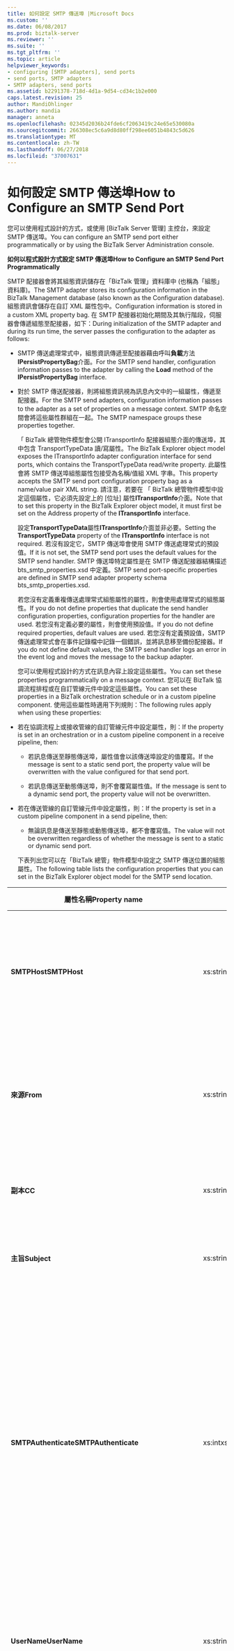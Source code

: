 ```yaml
---
title: 如何設定 SMTP 傳送埠 |Microsoft Docs
ms.custom: ''
ms.date: 06/08/2017
ms.prod: biztalk-server
ms.reviewer: ''
ms.suite: ''
ms.tgt_pltfrm: ''
ms.topic: article
helpviewer_keywords:
- configuring [SMTP adapters], send ports
- send ports, SMTP adapters
- SMTP adapters, send ports
ms.assetid: b2291378-718d-4d1a-9d54-cd34c1b2e000
caps.latest.revision: 25
author: MandiOhlinger
ms.author: mandia
manager: anneta
ms.openlocfilehash: 02345d2036b24fde6cf2063419c24e65e530080a
ms.sourcegitcommit: 266308ec5c6a9d8d80ff298ee6051b4843c5d626
ms.translationtype: MT
ms.contentlocale: zh-TW
ms.lasthandoff: 06/27/2018
ms.locfileid: "37007631"
---
```

# <a name="how-to-configure-an-smtp-send-port"></a><span data-ttu-id="d5845-102">如何設定 SMTP 傳送埠</span><span class="sxs-lookup"><span data-stu-id="d5845-102">How to Configure an SMTP Send Port</span></span>
<span data-ttu-id="d5845-103">您可以使用程式設計的方式，或使用 [BizTalk Server 管理] 主控台，來設定 SMTP 傳送埠。</span><span class="sxs-lookup"><span data-stu-id="d5845-103">You can configure an SMTP send port either programmatically or by using the BizTalk Server Administration console.</span></span>  
  
 <span data-ttu-id="d5845-104">**如何以程式設計方式設定 SMTP 傳送埠**</span><span class="sxs-lookup"><span data-stu-id="d5845-104">**How to Configure an SMTP Send Port Programmatically**</span></span>  
  
 <span data-ttu-id="d5845-105">SMTP 配接器會將其組態資訊儲存在「BizTalk 管理」資料庫中 (也稱為「組態」資料庫)。</span><span class="sxs-lookup"><span data-stu-id="d5845-105">The SMTP adapter stores its configuration information in the BizTalk Management database (also known as the Configuration database).</span></span> <span data-ttu-id="d5845-106">組態資訊會儲存在自訂 XML 屬性包中。</span><span class="sxs-lookup"><span data-stu-id="d5845-106">Configuration information is stored in a custom XML property bag.</span></span> <span data-ttu-id="d5845-107">在 SMTP 配接器初始化期間及其執行階段，伺服器會傳遞組態至配接器，如下：</span><span class="sxs-lookup"><span data-stu-id="d5845-107">During initialization of the SMTP adapter and during its run time, the server passes the configuration to the adapter as follows:</span></span>  
  
- <span data-ttu-id="d5845-108">SMTP 傳送處理常式中，組態資訊傳遞至配接器藉由呼叫**負載**方法**IPersistPropertyBag**介面。</span><span class="sxs-lookup"><span data-stu-id="d5845-108">For the SMTP send handler, configuration information passes to the adapter by calling the **Load** method of the **IPersistPropertyBag** interface.</span></span>  
  
- <span data-ttu-id="d5845-109">對於 SMTP 傳送配接器，則將組態資訊視為訊息內文中的一組屬性，傳遞至配接器。</span><span class="sxs-lookup"><span data-stu-id="d5845-109">For the SMTP send adapters, configuration information passes to the adapter as a set of properties on a message context.</span></span> <span data-ttu-id="d5845-110">SMTP 命名空間會將這些屬性群組在一起。</span><span class="sxs-lookup"><span data-stu-id="d5845-110">The SMTP namespace groups these properties together.</span></span>  
  
  <span data-ttu-id="d5845-111">「 BizTalk 總管物件模型會公開 ITransportInfo 配接器組態介面的傳送埠，其中包含 TransportTypeData 讀/寫屬性。</span><span class="sxs-lookup"><span data-stu-id="d5845-111">The BizTalk Explorer object model exposes the ITransportInfo adapter configuration interface for send ports, which contains the TransportTypeData read/write property.</span></span> <span data-ttu-id="d5845-112">此屬性會將 SMTP 傳送埠組態屬性包接受為名稱/值組 XML 字串。</span><span class="sxs-lookup"><span data-stu-id="d5845-112">This property accepts the SMTP send port configuration property bag as a name/value pair XML string.</span></span> <span data-ttu-id="d5845-113">請注意，若要在 「 BizTalk 總管物件模型中設定這個屬性，它必須先設定上的 [位址] 屬性**ITransportInfo**介面。</span><span class="sxs-lookup"><span data-stu-id="d5845-113">Note that to set this property in the BizTalk Explorer object model, it must first be set on the Address property of the **ITransportInfo** interface.</span></span>  
  
  <span data-ttu-id="d5845-114">設定**TransportTypeData**屬性**ITransportInfo**介面並非必要。</span><span class="sxs-lookup"><span data-stu-id="d5845-114">Setting the **TransportTypeData** property of the **ITransportInfo** interface is not required.</span></span> <span data-ttu-id="d5845-115">若沒有設定它，SMTP 傳送埠會使用 SMTP 傳送處理常式的預設值。</span><span class="sxs-lookup"><span data-stu-id="d5845-115">If it is not set, the SMTP send port uses the default values for the SMTP send handler.</span></span> <span data-ttu-id="d5845-116">SMTP 傳送埠特定屬性是在 SMTP 傳送配接器結構描述 bts_smtp_properties.xsd 中定義。</span><span class="sxs-lookup"><span data-stu-id="d5845-116">SMTP send port-specific properties are defined in SMTP send adapter property schema bts_smtp_properties.xsd.</span></span>  
  
  <span data-ttu-id="d5845-117">若您沒有定義重複傳送處理常式組態屬性的屬性，則會使用處理常式的組態屬性。</span><span class="sxs-lookup"><span data-stu-id="d5845-117">If you do not define properties that duplicate the send handler configuration properties, configuration properties for the handler are used.</span></span> <span data-ttu-id="d5845-118">若您沒有定義必要的屬性，則會使用預設值。</span><span class="sxs-lookup"><span data-stu-id="d5845-118">If you do not define required properties, default values are used.</span></span> <span data-ttu-id="d5845-119">若您沒有定義預設值，SMTP 傳送處理常式會在事件記錄檔中記錄一個錯誤，並將訊息移至備份配接器。</span><span class="sxs-lookup"><span data-stu-id="d5845-119">If you do not define default values, the SMTP send handler logs an error in the event log and moves the message to the backup adapter.</span></span>  
  
  <span data-ttu-id="d5845-120">您可以使用程式設計的方式在訊息內容上設定這些屬性。</span><span class="sxs-lookup"><span data-stu-id="d5845-120">You can set these properties programmatically on a message context.</span></span> <span data-ttu-id="d5845-121">您可以在 BizTalk 協調流程排程或在自訂管線元件中設定這些屬性。</span><span class="sxs-lookup"><span data-stu-id="d5845-121">You can set these properties in a BizTalk orchestration schedule or in a custom pipeline component.</span></span> <span data-ttu-id="d5845-122">使用這些屬性時適用下列規則：</span><span class="sxs-lookup"><span data-stu-id="d5845-122">The following rules apply when using these properties:</span></span>  
  
- <span data-ttu-id="d5845-123">若在協調流程上或接收管線的自訂管線元件中設定屬性，則：</span><span class="sxs-lookup"><span data-stu-id="d5845-123">If the property is set in an orchestration or in a custom pipeline component in a receive pipeline, then:</span></span>  
  
  -   <span data-ttu-id="d5845-124">若訊息傳送至靜態傳送埠，屬性值會以該傳送埠設定的值覆寫。</span><span class="sxs-lookup"><span data-stu-id="d5845-124">If the message is sent to a static send port, the property value will be overwritten with the value configured for that send port.</span></span>  
  
  -   <span data-ttu-id="d5845-125">若訊息傳送至動態傳送埠，則不會覆寫屬性值。</span><span class="sxs-lookup"><span data-stu-id="d5845-125">If the message is sent to a dynamic send port, the property value will not be overwritten.</span></span>  
  
- <span data-ttu-id="d5845-126">若在傳送管線的自訂管線元件中設定屬性，則：</span><span class="sxs-lookup"><span data-stu-id="d5845-126">If the property is set in a custom pipeline component in a send pipeline, then:</span></span>  
  
  -   <span data-ttu-id="d5845-127">無論訊息是傳送至靜態或動態傳送埠，都不會覆寫值。</span><span class="sxs-lookup"><span data-stu-id="d5845-127">The value will not be overwritten regardless of whether the message is sent to a static or dynamic send port.</span></span>  
  
  <span data-ttu-id="d5845-128">下表列出您可以在「BizTalk 總管」物件模型中設定之 SMTP 傳送位置的組態屬性。</span><span class="sxs-lookup"><span data-stu-id="d5845-128">The following table lists the configuration properties that you can set in the BizTalk Explorer object model for the SMTP send location.</span></span>  
  
|<span data-ttu-id="d5845-129">屬性名稱</span><span class="sxs-lookup"><span data-stu-id="d5845-129">Property name</span></span>|<span data-ttu-id="d5845-130">類型</span><span class="sxs-lookup"><span data-stu-id="d5845-130">Type</span></span>|<span data-ttu-id="d5845-131">描述</span><span class="sxs-lookup"><span data-stu-id="d5845-131">Description</span></span>|<span data-ttu-id="d5845-132">限制</span><span class="sxs-lookup"><span data-stu-id="d5845-132">Restrictions</span></span>|<span data-ttu-id="d5845-133">註解</span><span class="sxs-lookup"><span data-stu-id="d5845-133">Comments</span></span>|  
|-------------------|----------|-----------------|------------------|--------------|  
|<span data-ttu-id="d5845-134">**SMTPHost**</span><span class="sxs-lookup"><span data-stu-id="d5845-134">**SMTPHost**</span></span>|<span data-ttu-id="d5845-135">xs:string</span><span class="sxs-lookup"><span data-stu-id="d5845-135">xs:string</span></span>|<span data-ttu-id="d5845-136">用來傳送訊息的 SMTP 伺服器。</span><span class="sxs-lookup"><span data-stu-id="d5845-136">SMTP server used to send messages.</span></span>|<span data-ttu-id="d5845-137">最大長度：256</span><span class="sxs-lookup"><span data-stu-id="d5845-137">Maximum length: 256</span></span>|<span data-ttu-id="d5845-138">預設值： 空白。</span><span class="sxs-lookup"><span data-stu-id="d5845-138">Default value: Empty.</span></span><br /><br /> <span data-ttu-id="d5845-139">預設值指示 SMTP 傳送埠將會為處理常式使用組態值。</span><span class="sxs-lookup"><span data-stu-id="d5845-139">The default value indicates that the SMTP send port will use the configuration values for the handler.</span></span>|  
|<span data-ttu-id="d5845-140">**來源**</span><span class="sxs-lookup"><span data-stu-id="d5845-140">**From**</span></span>|<span data-ttu-id="d5845-141">xs:string</span><span class="sxs-lookup"><span data-stu-id="d5845-141">xs:string</span></span>|<span data-ttu-id="d5845-142">SMTP 傳送埠的電子郵件地址會放在 smtp**從**標頭。</span><span class="sxs-lookup"><span data-stu-id="d5845-142">The e-mail address that the SMTP send port places on the SMTP **From** header.</span></span>|<span data-ttu-id="d5845-143">最大長度：256</span><span class="sxs-lookup"><span data-stu-id="d5845-143">Maximum length: 256</span></span>|<span data-ttu-id="d5845-144">預設值： 空白。</span><span class="sxs-lookup"><span data-stu-id="d5845-144">Default value: Empty.</span></span><br /><br /> <span data-ttu-id="d5845-145">預設值指示 SMTP 傳送埠將會為處理常式使用組態值。</span><span class="sxs-lookup"><span data-stu-id="d5845-145">The default value indicates that the SMTP send port will use the configuration values for the handler.</span></span>|  
|<span data-ttu-id="d5845-146">**副本**</span><span class="sxs-lookup"><span data-stu-id="d5845-146">**CC**</span></span>|<span data-ttu-id="d5845-147">xs:string</span><span class="sxs-lookup"><span data-stu-id="d5845-147">xs:string</span></span>|<span data-ttu-id="d5845-148">訊息複本傳送目的地的電子郵件地址。</span><span class="sxs-lookup"><span data-stu-id="d5845-148">E-mail address where a copy of the message will be sent.</span></span>|<span data-ttu-id="d5845-149">最大長度： 1024年</span><span class="sxs-lookup"><span data-stu-id="d5845-149">Maximum length: 1024</span></span>|<span data-ttu-id="d5845-150">預設值： 空白</span><span class="sxs-lookup"><span data-stu-id="d5845-150">Default value: Empty</span></span><br /><br /> <span data-ttu-id="d5845-151">您可以列出數個電子郵件地址。</span><span class="sxs-lookup"><span data-stu-id="d5845-151">You can list several e-mail addresses.</span></span>|  
|<span data-ttu-id="d5845-152">**主旨**</span><span class="sxs-lookup"><span data-stu-id="d5845-152">**Subject**</span></span>|<span data-ttu-id="d5845-153">xs:string</span><span class="sxs-lookup"><span data-stu-id="d5845-153">xs:string</span></span>|<span data-ttu-id="d5845-154">訊息的主旨標題。</span><span class="sxs-lookup"><span data-stu-id="d5845-154">Subject header for the messages.</span></span>|<span data-ttu-id="d5845-155">最小長度：00</span><span class="sxs-lookup"><span data-stu-id="d5845-155">Minimum length: 0</span></span><br /><br /> <span data-ttu-id="d5845-156">最大長度：256</span><span class="sxs-lookup"><span data-stu-id="d5845-156">Maximum length: 256</span></span>|<span data-ttu-id="d5845-157">預設值: %messageid%。</span><span class="sxs-lookup"><span data-stu-id="d5845-157">Default value:  %MessageID%.</span></span>|  
|<span data-ttu-id="d5845-158">**SMTPAuthenticate**</span><span class="sxs-lookup"><span data-stu-id="d5845-158">**SMTPAuthenticate**</span></span>|<span data-ttu-id="d5845-159">xs:int</span><span class="sxs-lookup"><span data-stu-id="d5845-159">xs:int</span></span>|<span data-ttu-id="d5845-160">要使用的驗證類型。</span><span class="sxs-lookup"><span data-stu-id="d5845-160">Type of authentication to use.</span></span>|<span data-ttu-id="d5845-161">無</span><span class="sxs-lookup"><span data-stu-id="d5845-161">None</span></span>|<span data-ttu-id="d5845-162">有效值：</span><span class="sxs-lookup"><span data-stu-id="d5845-162">Valid values:</span></span><br /><br /> <span data-ttu-id="d5845-163">-0-沒有驗證</span><span class="sxs-lookup"><span data-stu-id="d5845-163">-   0 - No authentication</span></span><br /><span data-ttu-id="d5845-164">-1-基本驗證</span><span class="sxs-lookup"><span data-stu-id="d5845-164">-   1- Basic authentication</span></span><br /><span data-ttu-id="d5845-165">-2-處理序帳戶 (NTLM)</span><span class="sxs-lookup"><span data-stu-id="d5845-165">-   2 - Process account (NTLM)</span></span><br /><br /> <span data-ttu-id="d5845-166">預設值指示 SMTP 傳送埠將會為處理常式使用組態值。</span><span class="sxs-lookup"><span data-stu-id="d5845-166">The default value indicates that the SMTP send port will use the configuration values for the handler.</span></span> <span data-ttu-id="d5845-167">若要套用的預設值，請省略此屬性，從屬性包，設定 [TransportTypeData] 屬性時。</span><span class="sxs-lookup"><span data-stu-id="d5845-167">To apply the default value, omit this property from the property bag when setting the TransportTypeData property.</span></span>|  
|<span data-ttu-id="d5845-168">**UserName**</span><span class="sxs-lookup"><span data-stu-id="d5845-168">**UserName**</span></span>|<span data-ttu-id="d5845-169">xs:string</span><span class="sxs-lookup"><span data-stu-id="d5845-169">xs:string</span></span>|<span data-ttu-id="d5845-170">要提供給 SMTP 伺服器驗證的使用者名稱。</span><span class="sxs-lookup"><span data-stu-id="d5845-170">User name to use for authentication with the SMTP server.</span></span>|<span data-ttu-id="d5845-171">最小長度：00</span><span class="sxs-lookup"><span data-stu-id="d5845-171">Minimum length: 0</span></span><br /><br /> <span data-ttu-id="d5845-172">最大長度：256</span><span class="sxs-lookup"><span data-stu-id="d5845-172">Maximum length: 256</span></span>|<span data-ttu-id="d5845-173">預設值： 空白</span><span class="sxs-lookup"><span data-stu-id="d5845-173">Default value: Empty</span></span><br /><br /> <span data-ttu-id="d5845-174">需要的值，如果**SMTPAuthenticate**等於 1 （基本驗證）。</span><span class="sxs-lookup"><span data-stu-id="d5845-174">Requires a value if **SMTPAuthenticate** is equal to 1 (Basic authentication).</span></span>|  
|<span data-ttu-id="d5845-175">**密碼**</span><span class="sxs-lookup"><span data-stu-id="d5845-175">**Password**</span></span>|<span data-ttu-id="d5845-176">xs:string</span><span class="sxs-lookup"><span data-stu-id="d5845-176">xs:string</span></span>|<span data-ttu-id="d5845-177">要提供給 SMTP 伺服器驗證的使用者密碼。</span><span class="sxs-lookup"><span data-stu-id="d5845-177">User password for authentication with the SMTP server.</span></span>|<span data-ttu-id="d5845-178">最小長度：00</span><span class="sxs-lookup"><span data-stu-id="d5845-178">Minimum length: 0</span></span><br /><br /> <span data-ttu-id="d5845-179">最大長度：256</span><span class="sxs-lookup"><span data-stu-id="d5845-179">Maximum length: 256</span></span>|<span data-ttu-id="d5845-180">預設值： 空白</span><span class="sxs-lookup"><span data-stu-id="d5845-180">Default value: Empty</span></span><br /><br /> <span data-ttu-id="d5845-181">需要的值，如果**SMTPAuthenticate**等於 1 （基本驗證）。</span><span class="sxs-lookup"><span data-stu-id="d5845-181">Requires a value if **SMTPAuthenticate** is equal to 1 (Basic authentication).</span></span>|  
|<span data-ttu-id="d5845-182">**ReadReceipt**</span><span class="sxs-lookup"><span data-stu-id="d5845-182">**ReadReceipt**</span></span>|<span data-ttu-id="d5845-183">xs:boolean</span><span class="sxs-lookup"><span data-stu-id="d5845-183">xs:boolean</span></span>|<span data-ttu-id="d5845-184">為來自此傳送埠的訊息要求一個讀取回條。</span><span class="sxs-lookup"><span data-stu-id="d5845-184">Requests a read receipt for the messages from this send port.</span></span>|<span data-ttu-id="d5845-185">無</span><span class="sxs-lookup"><span data-stu-id="d5845-185">None</span></span>|<span data-ttu-id="d5845-186">預設值：False</span><span class="sxs-lookup"><span data-stu-id="d5845-186">Default value: False</span></span>|  
|<span data-ttu-id="d5845-187">**DeliveryReceipt**</span><span class="sxs-lookup"><span data-stu-id="d5845-187">**DeliveryReceipt**</span></span>|<span data-ttu-id="d5845-188">xs:boolean</span><span class="sxs-lookup"><span data-stu-id="d5845-188">xs:boolean</span></span>|<span data-ttu-id="d5845-189">為來自此傳送埠的訊息要求一個送達回條。</span><span class="sxs-lookup"><span data-stu-id="d5845-189">Requests a delivery receipt for the messages from this send port.</span></span>|<span data-ttu-id="d5845-190">無</span><span class="sxs-lookup"><span data-stu-id="d5845-190">None</span></span>|<span data-ttu-id="d5845-191">預設值：False</span><span class="sxs-lookup"><span data-stu-id="d5845-191">Default value: False</span></span>|  
|<span data-ttu-id="d5845-192">**EmailBodyText**</span><span class="sxs-lookup"><span data-stu-id="d5845-192">**EmailBodyText**</span></span>|<span data-ttu-id="d5845-193">xs:string</span><span class="sxs-lookup"><span data-stu-id="d5845-193">xs:string</span></span>|<span data-ttu-id="d5845-194">指定傳送的電子郵件內文所使用的文字。</span><span class="sxs-lookup"><span data-stu-id="d5845-194">Specify text to be used for the body of the e-mail being sent.</span></span>|<span data-ttu-id="d5845-195">最大長度： 64kb</span><span class="sxs-lookup"><span data-stu-id="d5845-195">Maximum length: 64 kb</span></span>|<span data-ttu-id="d5845-196">預設值： 空白</span><span class="sxs-lookup"><span data-stu-id="d5845-196">Default value: Empty</span></span>|  
|<span data-ttu-id="d5845-197">**EmailBodyTextCharset**</span><span class="sxs-lookup"><span data-stu-id="d5845-197">**EmailBodyTextCharset**</span></span>|<span data-ttu-id="d5845-198">xs:string</span><span class="sxs-lookup"><span data-stu-id="d5845-198">xs:string</span></span>|<span data-ttu-id="d5845-199">指定要用於編碼傳送之電子郵件的內文的字元集**EmailBodyText**選項使用。</span><span class="sxs-lookup"><span data-stu-id="d5845-199">Specify the character set to use for encoding the body of the e-mail being sent when the **EmailBodyText** option is used.</span></span> <span data-ttu-id="d5845-200">SMTP 配接器會將轉換**EmailBodyText**設定所指定的字元**EmailBodyTextCharset**。</span><span class="sxs-lookup"><span data-stu-id="d5845-200">The SMTP adapter will convert the **EmailBodyText** to the character set specified by **EmailBodyTextCharset**.</span></span>|<span data-ttu-id="d5845-201">無</span><span class="sxs-lookup"><span data-stu-id="d5845-201">None</span></span>|<span data-ttu-id="d5845-202">預設值： None。</span><span class="sxs-lookup"><span data-stu-id="d5845-202">Default value: None.</span></span> <span data-ttu-id="d5845-203">您必須明確設定該值，例如設為 UTF-8。</span><span class="sxs-lookup"><span data-stu-id="d5845-203">You must explicitly set the value, for example, to UTF-8.</span></span><br /><br /> <span data-ttu-id="d5845-204">如果沒有設定一個值，則可能會發生本主題末尾所示範的錯誤。</span><span class="sxs-lookup"><span data-stu-id="d5845-204">If you don't set a value, you may see the error shown at the end of this topic.</span></span>|  
|<span data-ttu-id="d5845-205">**EmailBodyFile**</span><span class="sxs-lookup"><span data-stu-id="d5845-205">**EmailBodyFile**</span></span>|<span data-ttu-id="d5845-206">xs:string</span><span class="sxs-lookup"><span data-stu-id="d5845-206">xs:string</span></span>|<span data-ttu-id="d5845-207">指定將用於傳送的電子郵件內文的檔案內容，以及檔案的完整路徑。</span><span class="sxs-lookup"><span data-stu-id="d5845-207">Specifies that the contents of a file will be used for the body of the e-mail being sent and the full path to the file.</span></span> <span data-ttu-id="d5845-208">在執行階段，SMTP 配接器的主控件必須可以存取此路徑。</span><span class="sxs-lookup"><span data-stu-id="d5845-208">This path must be accessible to the host for the SMTP adapter at run time.</span></span>|<span data-ttu-id="d5845-209">路徑最大長度：256 個字元</span><span class="sxs-lookup"><span data-stu-id="d5845-209">Maximum path length: 256 characters</span></span>|<span data-ttu-id="d5845-210">預設值： 空白</span><span class="sxs-lookup"><span data-stu-id="d5845-210">Default value: Empty</span></span>|  
|<span data-ttu-id="d5845-211">**EmailBodyFileCharset**</span><span class="sxs-lookup"><span data-stu-id="d5845-211">**EmailBodyFileCharset**</span></span>|<span data-ttu-id="d5845-212">xs:string</span><span class="sxs-lookup"><span data-stu-id="d5845-212">xs:string</span></span>|<span data-ttu-id="d5845-213">指定要用於編碼傳送之電子郵件的內文的字元集**EmailBodyFile**屬性設定。</span><span class="sxs-lookup"><span data-stu-id="d5845-213">Specify the character set to use for encoding the body of the e-mail being sent if the **EmailBodyFile** property is set.</span></span> <span data-ttu-id="d5845-214">SMTP 配接器不會在檔案執行任何轉換；檔案必須已經使用此字元集編碼。</span><span class="sxs-lookup"><span data-stu-id="d5845-214">The SMTP adapter will not perform any conversion on the file; the file must already be encoded in this character set.</span></span> <span data-ttu-id="d5845-215">若檔案有一個「位元順序標記」(Byte-Order-Mark，BOM)，SMTP 配接器會移除它。</span><span class="sxs-lookup"><span data-stu-id="d5845-215">If the file has a Byte-Order-Mark (BOM), the SMTP adapter will remove it.</span></span>|<span data-ttu-id="d5845-216">無</span><span class="sxs-lookup"><span data-stu-id="d5845-216">None</span></span>|<span data-ttu-id="d5845-217">預設值：UTF-8 (65001)</span><span class="sxs-lookup"><span data-stu-id="d5845-217">Default value: UTF-8 (65001)</span></span>|  
|<span data-ttu-id="d5845-218">**附加檔案**</span><span class="sxs-lookup"><span data-stu-id="d5845-218">**Attachments**</span></span>|<span data-ttu-id="d5845-219">xs:string</span><span class="sxs-lookup"><span data-stu-id="d5845-219">xs:string</span></span>|<span data-ttu-id="d5845-220">指定要附加一或多個檔案至電子郵件訊息，以及檔案的完整路徑。</span><span class="sxs-lookup"><span data-stu-id="d5845-220">Specifies that a file or files will be attached to the e-mail message and the full path to the file or files.</span></span> <span data-ttu-id="d5845-221">在執行階段，SMTP 配接器的主控件必須可以存取指定的一或多個路徑。</span><span class="sxs-lookup"><span data-stu-id="d5845-221">The specified path or paths must be accessible to the host for the SMTP adapter at run time.</span></span>|<span data-ttu-id="d5845-222">路徑最大長度：256 個字元</span><span class="sxs-lookup"><span data-stu-id="d5845-222">Maximum path length: 256 characters</span></span>|<span data-ttu-id="d5845-223">預設值： 空白</span><span class="sxs-lookup"><span data-stu-id="d5845-223">Default value: Empty</span></span>|  
|<span data-ttu-id="d5845-224">**MessagePartsAttachments**</span><span class="sxs-lookup"><span data-stu-id="d5845-224">**MessagePartsAttachments**</span></span>|<span data-ttu-id="d5845-225">xs:int</span><span class="sxs-lookup"><span data-stu-id="d5845-225">xs:int</span></span>|<span data-ttu-id="d5845-226">指定如何將 BizTalk 訊息部分附加到電子郵件訊息</span><span class="sxs-lookup"><span data-stu-id="d5845-226">Specify how BizTalk message parts are attached to the e-mail message</span></span>|<span data-ttu-id="d5845-227">無</span><span class="sxs-lookup"><span data-stu-id="d5845-227">None</span></span>|<span data-ttu-id="d5845-228">有效值：</span><span class="sxs-lookup"><span data-stu-id="d5845-228">Valid values:</span></span><br /><br /> <span data-ttu-id="d5845-229">-0-沒有 BizTalk 訊息部分會當成附件。</span><span class="sxs-lookup"><span data-stu-id="d5845-229">-   0 - No BizTalk message parts will be used as attachments.</span></span><br /><span data-ttu-id="d5845-230">-1-以電子郵件附件傳送 BizTalk 訊息內文部分。</span><span class="sxs-lookup"><span data-stu-id="d5845-230">-   1- The BizTalk message body part is sent as an e-mail attachment.</span></span> <span data-ttu-id="d5845-231">在此情況下， **EmailBodyFile**或是**EmailBodyText**應該指定屬性。</span><span class="sxs-lookup"><span data-stu-id="d5845-231">In this case, the **EmailBodyFile** or **EmailBodyText** properties should be specified.</span></span> <span data-ttu-id="d5845-232">若沒有指定這些屬性的任何一個，則會將 BizTalk 訊息內文部分當做電子郵件內文，而非附件來傳送。</span><span class="sxs-lookup"><span data-stu-id="d5845-232">If neither of these properties are specified, the BizTalk message body part is sent as the e-mail body instead of as an attachment.</span></span><br /><span data-ttu-id="d5845-233">-2-以附件形式傳送的所有組件。</span><span class="sxs-lookup"><span data-stu-id="d5845-233">-   2 - All parts are sent as attachments.</span></span> <span data-ttu-id="d5845-234">不過，如果**EmailBodyText**或是**EmailBodyFile**未指定，則 BizTalk 訊息內文部分傳送為電子郵件內文和其他部分會當成附件來傳送。</span><span class="sxs-lookup"><span data-stu-id="d5845-234">However, if **EmailBodyText** or **EmailBodyFile** are not specified, then the BizTalk message body part is sent as the e-mail body and other parts are sent as attachments.</span></span><br /><br /> <span data-ttu-id="d5845-235">預設值： 0</span><span class="sxs-lookup"><span data-stu-id="d5845-235">Default value: 0</span></span>|  
|<span data-ttu-id="d5845-236">**ReplyBy**</span><span class="sxs-lookup"><span data-stu-id="d5845-236">**ReplyBy**</span></span>|<span data-ttu-id="d5845-237">xs:dateTime</span><span class="sxs-lookup"><span data-stu-id="d5845-237">xs:dateTime</span></span>|<span data-ttu-id="d5845-238">填入**Reply-by**中具有指定值外寄訊息的標頭欄位。</span><span class="sxs-lookup"><span data-stu-id="d5845-238">Populates the **Reply-By** header field in the outgoing message with the specified value.</span></span>|<span data-ttu-id="d5845-239">此屬性無法在傳送埠屬性頁面中設定。</span><span class="sxs-lookup"><span data-stu-id="d5845-239">This property cannot be set on the send port property page.</span></span> <span data-ttu-id="d5845-240">可以從管線或協調流程中設定此屬性。</span><span class="sxs-lookup"><span data-stu-id="d5845-240">This property can be set from a pipeline or an orchestration.</span></span>|<span data-ttu-id="d5845-241">預設值： 空白</span><span class="sxs-lookup"><span data-stu-id="d5845-241">Default value: Empty</span></span>|  
  
 <span data-ttu-id="d5845-242">下列程式碼顯示要用來設定這些屬性的 XML 字串格式：</span><span class="sxs-lookup"><span data-stu-id="d5845-242">The following code shows the format of the XML string to use to set these properties:</span></span>  
  
```  
<CustomProps>  
   <DeliveryReceipt vt="11">-1</DeliveryReceipt  
   <SMTPHost vt="8">sfdsadf</SMTPHost>  
   <Subject vt="8">Some subject</Subject>  
   <From vt="8">username@domain.com</From>  
   <SMTPAuthenticate vt="19">2</SMTPAuthenticate>  
   <ReadReceipt vt="11">-1</ReadReceipt>  
</CustomProps>  
```  
  
 <span data-ttu-id="d5845-243">**如何使用 BizTalk Server 管理主控台設定 SMTP 傳送埠**</span><span class="sxs-lookup"><span data-stu-id="d5845-243">**How to Configure an SMTP Send Port with the BizTalk Server Administration Console**</span></span>  
  
 <span data-ttu-id="d5845-244">您可以在 [BizTalk Server 管理] 主控台中設定 SMTP 傳送埠配接器變數。</span><span class="sxs-lookup"><span data-stu-id="d5845-244">You can set SMTP send port adapter variables in the BizTalk Server Administration Console.</span></span> <span data-ttu-id="d5845-245">若未設定傳送埠的屬性，則使用 [BizTalk Server 管理] 主控台中所設定的預設傳送處理常式值。</span><span class="sxs-lookup"><span data-stu-id="d5845-245">If properties are not set for the send port, the default send handler values set in the BizTalk Server Administration Console are used.</span></span>  
  
 <span data-ttu-id="d5845-246">若要使用 [BizTalk Server 管理] 主控台設定 SMTP 傳送埠，請使用下列程序。</span><span class="sxs-lookup"><span data-stu-id="d5845-246">To configure an SMTP send port with the BizTalk Server Administration console, use the following procedure.</span></span>  
  
### <a name="to-configure-variables-for-an-smtp-send-port"></a><span data-ttu-id="d5845-247">設定 SMTP 傳送埠的變數</span><span class="sxs-lookup"><span data-stu-id="d5845-247">To configure variables for an SMTP send port</span></span>  
  
1.  <span data-ttu-id="d5845-248">在 [BizTalk Server 管理] 主控台中，建立新傳送埠，或按兩下現有的傳送埠以進行修改。</span><span class="sxs-lookup"><span data-stu-id="d5845-248">In the BizTalk Server Administration Console, create a new send port or double-click an existing send port to modify it.</span></span> <span data-ttu-id="d5845-249">如需詳細資訊，請參閱 <<c0> [ 如何建立傳送埠](../core/how-to-create-a-send-port2.md)。</span><span class="sxs-lookup"><span data-stu-id="d5845-249">For more information, see [How to Create a Send Port](../core/how-to-create-a-send-port2.md).</span></span> <span data-ttu-id="d5845-250">設定所有傳送埠選項，並指定**SMTP** for**型別**選項**傳輸**一節**一般** 索引標籤。</span><span class="sxs-lookup"><span data-stu-id="d5845-250">Configure all of the send port options and specify **SMTP** for the **Type** option in the **Transport** section of the **General** tab.</span></span>  
  
2.  <span data-ttu-id="d5845-251">在上**一般**索引標籤**傳輸**區段中，旁邊**型別**，按一下 **設定**。</span><span class="sxs-lookup"><span data-stu-id="d5845-251">On the **General** tab, in the **Transport** section, next to **Type**, click **Configure**.</span></span>  
  
3.  <span data-ttu-id="d5845-252">在  **SMTP 傳輸屬性**對話方塊的 **一般**索引標籤上，執行下列動作：</span><span class="sxs-lookup"><span data-stu-id="d5845-252">In the **SMTP Transport Properties** dialog box, on the **General** tab, do the following:</span></span>  
  
    |<span data-ttu-id="d5845-253">使用</span><span class="sxs-lookup"><span data-stu-id="d5845-253">Use this</span></span>|<span data-ttu-id="d5845-254">以進行此動作</span><span class="sxs-lookup"><span data-stu-id="d5845-254">To do this</span></span>|  
    |--------------|----------------|  
    |<span data-ttu-id="d5845-255">**若要**</span><span class="sxs-lookup"><span data-stu-id="d5845-255">**To**</span></span>|<span data-ttu-id="d5845-256">必要。</span><span class="sxs-lookup"><span data-stu-id="d5845-256">Required.</span></span> <span data-ttu-id="d5845-257">指定傳送訊息目標的電子郵件地址。</span><span class="sxs-lookup"><span data-stu-id="d5845-257">Specify the e-mail address for where to send messages.</span></span><br /><br /> <span data-ttu-id="d5845-258">您可以指定多個地址。</span><span class="sxs-lookup"><span data-stu-id="d5845-258">You can specify more than one address.</span></span><br /><br /> <span data-ttu-id="d5845-259">最大長度：256</span><span class="sxs-lookup"><span data-stu-id="d5845-259">Maximum length: 256</span></span><br /><br /> <span data-ttu-id="d5845-260">如需有關這個屬性的詳細資訊，請參閱 < [[SMTP] 屬性的限制](../core/restrictions-on-the-smtp-to-property.md)。</span><span class="sxs-lookup"><span data-stu-id="d5845-260">For more information about this property, see [Restrictions on the SMTP To Property](../core/restrictions-on-the-smtp-to-property.md).</span></span>|  
    |<span data-ttu-id="d5845-261">**副本**</span><span class="sxs-lookup"><span data-stu-id="d5845-261">**CC**</span></span>|<span data-ttu-id="d5845-262">指定傳送訊息副本的電子郵件地址。</span><span class="sxs-lookup"><span data-stu-id="d5845-262">Specify the e-mail address to send the carbon copy of the message.</span></span><br /><br /> <span data-ttu-id="d5845-263">您可以指定多個地址。</span><span class="sxs-lookup"><span data-stu-id="d5845-263">You can specify more than one address.</span></span><br /><br /> <span data-ttu-id="d5845-264">最大長度： 1024年</span><span class="sxs-lookup"><span data-stu-id="d5845-264">Maximum length: 1024</span></span>|  
    |<span data-ttu-id="d5845-265">**主旨**</span><span class="sxs-lookup"><span data-stu-id="d5845-265">**Subject**</span></span>|<span data-ttu-id="d5845-266">指定訊息的主旨標題。</span><span class="sxs-lookup"><span data-stu-id="d5845-266">Specify the subject header for the message.</span></span><br /><br /> <span data-ttu-id="d5845-267">最小長度：00</span><span class="sxs-lookup"><span data-stu-id="d5845-267">Minimum length: 0</span></span><br /><br /> <span data-ttu-id="d5845-268">最大長度：256</span><span class="sxs-lookup"><span data-stu-id="d5845-268">Maximum length: 256</span></span>|  
    |<span data-ttu-id="d5845-269">**通知**</span><span class="sxs-lookup"><span data-stu-id="d5845-269">**Notification**</span></span>|<span data-ttu-id="d5845-270">指定通知回條的類型。</span><span class="sxs-lookup"><span data-stu-id="d5845-270">Specify the type of notification receipt.</span></span> <span data-ttu-id="d5845-271">您可以選取一或兩種類型的回條。</span><span class="sxs-lookup"><span data-stu-id="d5845-271">You can select one or both types of receipts.</span></span> <span data-ttu-id="d5845-272">通知回條的類型有：</span><span class="sxs-lookup"><span data-stu-id="d5845-272">Notification receipt types are:</span></span><br /><br /> <span data-ttu-id="d5845-273">-   **讀取回條**。</span><span class="sxs-lookup"><span data-stu-id="d5845-273">-   **Read Receipt**.</span></span> <span data-ttu-id="d5845-274">讀取訊息時會傳送確認電子郵件訊息。</span><span class="sxs-lookup"><span data-stu-id="d5845-274">Confirmation e-mail message is sent when the message is read.</span></span><br /><span data-ttu-id="d5845-275">-   **送達回條**。</span><span class="sxs-lookup"><span data-stu-id="d5845-275">-   **Delivery Receipt**.</span></span> <span data-ttu-id="d5845-276">傳送訊息時會傳送確認電子郵件訊息。</span><span class="sxs-lookup"><span data-stu-id="d5845-276">Confirmation e-mail message is sent when the message is delivered.</span></span>|  
  
4.  <span data-ttu-id="d5845-277">在  **SMTP 傳輸屬性**對話方塊的  **Compose**索引標籤上，執行下列動作：</span><span class="sxs-lookup"><span data-stu-id="d5845-277">In the **SMTP Transport Properties** dialog box, on the **Compose** tab, do the following:</span></span>  
  
    |<span data-ttu-id="d5845-278">使用</span><span class="sxs-lookup"><span data-stu-id="d5845-278">Use this</span></span>|<span data-ttu-id="d5845-279">以進行此動作</span><span class="sxs-lookup"><span data-stu-id="d5845-279">To do this</span></span>|  
    |--------------|----------------|  
    |<span data-ttu-id="d5845-280">**BizTalk 訊息內文部分**</span><span class="sxs-lookup"><span data-stu-id="d5845-280">**BizTalk message body part**</span></span>|<span data-ttu-id="d5845-281">指定此選項，可使用 BizTalk 訊息內文部分做為傳送的電子郵件內文。</span><span class="sxs-lookup"><span data-stu-id="d5845-281">Specify to use the BizTalk message body part for the body of the e-mail being sent.</span></span>|  
    |<span data-ttu-id="d5845-282">**Text**</span><span class="sxs-lookup"><span data-stu-id="d5845-282">**Text**</span></span>|<span data-ttu-id="d5845-283">指定傳送的電子郵件內文所使用的文字。</span><span class="sxs-lookup"><span data-stu-id="d5845-283">Specify text to be used for the body of the e-mail being sent.</span></span> <span data-ttu-id="d5845-284">在後**文字**選項您可以輸入文字的電子郵件內文在文字方塊中。</span><span class="sxs-lookup"><span data-stu-id="d5845-284">After the **Text** option is selected you can enter the text for the e-mail body into the text box.</span></span><br /><br /> <span data-ttu-id="d5845-285">**最大長度：** 64 Kb</span><span class="sxs-lookup"><span data-stu-id="d5845-285">**Maximum Length:** 64Kb</span></span>|  
    |<span data-ttu-id="d5845-286">**文字字元集**</span><span class="sxs-lookup"><span data-stu-id="d5845-286">**Charset for the text**</span></span>|<span data-ttu-id="d5845-287">-指定要用於編碼傳送之電子郵件的內文的字元集。</span><span class="sxs-lookup"><span data-stu-id="d5845-287">-   Specify the character set to use for encoding the body of the e-mail being sent.</span></span> <span data-ttu-id="d5845-288">此選項才可用如果**文字**選項。</span><span class="sxs-lookup"><span data-stu-id="d5845-288">This option is only available if the **Text** option is selected.</span></span><br /><span data-ttu-id="d5845-289">-   **預設值：** utf-8 (65001)</span><span class="sxs-lookup"><span data-stu-id="d5845-289">-   **Default value:** UTF-8 (65001)</span></span>|  
    |<span data-ttu-id="d5845-290">**檔案**</span><span class="sxs-lookup"><span data-stu-id="d5845-290">**File**</span></span>|<span data-ttu-id="d5845-291">指定將用於傳送的電子郵件內文的檔案內容，並指定該檔案路徑。</span><span class="sxs-lookup"><span data-stu-id="d5845-291">Specify that the contents of a file will be used for the body of the e-mail being sent and specify the path to the file.</span></span> <span data-ttu-id="d5845-292">之後**檔案**已選取選項，您可以按一下省略符號 (**...**) 按鈕來瀏覽至檔案。</span><span class="sxs-lookup"><span data-stu-id="d5845-292">After the **File** option is selected you can click the Ellipsis (**…**) button to browse to the file.</span></span><br /><br /> <span data-ttu-id="d5845-293">最大路徑長度： 256 個字元**附註：** 是建議的最佳作法，可從用於生產環境中的 BizTalk Server 群組中的所有 BizTalk 伺服器存取的檔案共用上指定的路徑。</span><span class="sxs-lookup"><span data-stu-id="d5845-293">Maximum path length: 256 characters **Note:**  It is a recommended best practice to specify a path on a file share that is accessible from all BizTalk servers in the BizTalk Server group to be used in production.</span></span>|  
    |<span data-ttu-id="d5845-294">**檔案的字元集**</span><span class="sxs-lookup"><span data-stu-id="d5845-294">**Charset of the file**</span></span>|<span data-ttu-id="d5845-295">指定正在傳送之檔案的字元集編碼。</span><span class="sxs-lookup"><span data-stu-id="d5845-295">Specify the character set encoding of the file being sent.</span></span> <span data-ttu-id="d5845-296">**注意：** SMTP 配接器不會套用至檔案的指定編碼方式。</span><span class="sxs-lookup"><span data-stu-id="d5845-296">**Note:**  The SMTP adapter does not apply the specified encoding to the file.</span></span> <span data-ttu-id="d5845-297">此選項只用於指定正在傳送之檔案是如何已經編碼。</span><span class="sxs-lookup"><span data-stu-id="d5845-297">This option is only for specifying how the file being sent is already encoded.</span></span> <br /><br /> <span data-ttu-id="d5845-298">此選項才可用如果**檔案**選項。</span><span class="sxs-lookup"><span data-stu-id="d5845-298">This option is only available if the **File** option is selected.</span></span><br /><br /> <span data-ttu-id="d5845-299">預設值：UTF-8 (65001)</span><span class="sxs-lookup"><span data-stu-id="d5845-299">Default value: UTF-8 (65001)</span></span>|  
  
5.  <span data-ttu-id="d5845-300">在  **SMTP 傳輸屬性**對話方塊的 **附件**索引標籤上，執行下列動作：</span><span class="sxs-lookup"><span data-stu-id="d5845-300">In the **SMTP Transport Properties** dialog box, on the **Attachments** tab, do the following:</span></span>  
  
    |<span data-ttu-id="d5845-301">使用</span><span class="sxs-lookup"><span data-stu-id="d5845-301">Use this</span></span>|<span data-ttu-id="d5845-302">以進行此動作</span><span class="sxs-lookup"><span data-stu-id="d5845-302">To do this</span></span>|  
    |--------------|----------------|  
    |<span data-ttu-id="d5845-303">**剩餘的 BizTalk 訊息部分**</span><span class="sxs-lookup"><span data-stu-id="d5845-303">**Remaining BizTalk message parts**</span></span>|<span data-ttu-id="d5845-304">指定如何將 BizTalk 訊息部分附加到電子郵件訊息。</span><span class="sxs-lookup"><span data-stu-id="d5845-304">Specify how BizTalk message parts are attached to the e-mail message.</span></span><br /><br /> <span data-ttu-id="d5845-305">選項：</span><span class="sxs-lookup"><span data-stu-id="d5845-305">Options:</span></span><br /><br /> <span data-ttu-id="d5845-306">-   **不要附加部分**</span><span class="sxs-lookup"><span data-stu-id="d5845-306">-   **Do not attach parts**</span></span><br /><span data-ttu-id="d5845-307">-   **只附加內文部分**</span><span class="sxs-lookup"><span data-stu-id="d5845-307">-   **Attach only body part**</span></span><br /><span data-ttu-id="d5845-308">-   **附加所有部分**</span><span class="sxs-lookup"><span data-stu-id="d5845-308">-   **Attach all parts**</span></span><br /><br /> <span data-ttu-id="d5845-309">預設值： 不要附加部分。</span><span class="sxs-lookup"><span data-stu-id="d5845-309">Default value: Do not attach parts.</span></span>|  
    |<span data-ttu-id="d5845-310">**[加入]**</span><span class="sxs-lookup"><span data-stu-id="d5845-310">**Add**</span></span>|<span data-ttu-id="d5845-311">指定將一或多個檔案附加到電子郵件訊息。</span><span class="sxs-lookup"><span data-stu-id="d5845-311">Specify a file or files to attach to the e-mail message.</span></span> <span data-ttu-id="d5845-312">按一下後**新增**您可以瀏覽至選取的檔案，並將它新增到要附加檔案的清單。</span><span class="sxs-lookup"><span data-stu-id="d5845-312">After clicking **Add** you can browse to select a file and add it to the list of files to be attached.</span></span><br /><br /> <span data-ttu-id="d5845-313">最大路徑長度： 256 個字元**附註：** 是建議的最佳作法，可從用於生產環境中的 BizTalk Server 群組中的所有 BizTalk 伺服器存取的檔案共用上指定的路徑。</span><span class="sxs-lookup"><span data-stu-id="d5845-313">Maximum path length: 256 characters **Note:**  It is a recommended best practice to specify a path on a file share that is accessible from all BizTalk servers in the BizTalk Server group to be used in production.</span></span>|  
    |<span data-ttu-id="d5845-314">**移除**</span><span class="sxs-lookup"><span data-stu-id="d5845-314">**Remove**</span></span>|<span data-ttu-id="d5845-315">將選取的檔案從要附加到電子郵件訊息的檔案清單移除。</span><span class="sxs-lookup"><span data-stu-id="d5845-315">Removes the selected file from the list of files to be attached to the e-mail message.</span></span>|  
  
6.  <span data-ttu-id="d5845-316">在  **SMTP 傳輸屬性**對話方塊的 **處理常式覆寫**索引標籤上，執行下列動作：</span><span class="sxs-lookup"><span data-stu-id="d5845-316">In the **SMTP Transport Properties** dialog box, on the **Handler Override** tab, do the following:</span></span>  
  
    |<span data-ttu-id="d5845-317">使用</span><span class="sxs-lookup"><span data-stu-id="d5845-317">Use this</span></span>|<span data-ttu-id="d5845-318">以進行此動作</span><span class="sxs-lookup"><span data-stu-id="d5845-318">To do this</span></span>|  
    |--------------|----------------|  
    |<span data-ttu-id="d5845-319">**SMTP 伺服器名稱**</span><span class="sxs-lookup"><span data-stu-id="d5845-319">**SMTP server name**</span></span>|<span data-ttu-id="d5845-320">指定傳送訊息時要使用的 SMTP 伺服器名稱。</span><span class="sxs-lookup"><span data-stu-id="d5845-320">Specify the name of the SMTP server to use when sending messages.</span></span><br /><br /> <span data-ttu-id="d5845-321">最大長度： 256**附註：** URI 傳送埠或接收位置不能超過 256 個字元。</span><span class="sxs-lookup"><span data-stu-id="d5845-321">Maximum length: 256 **Note:**  The URI for a send port or receive location cannot exceed 256 characters.</span></span>|  
    |<span data-ttu-id="d5845-322">**（電子郵件地址）**</span><span class="sxs-lookup"><span data-stu-id="d5845-322">**From (e-mail address)**</span></span>|<span data-ttu-id="d5845-323">指定要置於 SMTP 電子郵件地址**從**標頭。</span><span class="sxs-lookup"><span data-stu-id="d5845-323">Specify the e-mail address to place on the SMTP **From** header.</span></span><br /><br /> <span data-ttu-id="d5845-324">最大長度：256</span><span class="sxs-lookup"><span data-stu-id="d5845-324">Maximum length: 256</span></span>|  
    |<span data-ttu-id="d5845-325">**驗證類型**</span><span class="sxs-lookup"><span data-stu-id="d5845-325">**Authentication type**</span></span>|<span data-ttu-id="d5845-326">指定要用於 SMTP 伺服器的驗證類型。</span><span class="sxs-lookup"><span data-stu-id="d5845-326">Specify the type of authentication to use with the SMTP server.</span></span><br /><br /> <span data-ttu-id="d5845-327">選項：</span><span class="sxs-lookup"><span data-stu-id="d5845-327">Options:</span></span><br /><br /> <span data-ttu-id="d5845-328">-   **（預設值）**</span><span class="sxs-lookup"><span data-stu-id="d5845-328">-   **(Default)**</span></span><br /><span data-ttu-id="d5845-329">-   **沒有驗證**</span><span class="sxs-lookup"><span data-stu-id="d5845-329">-   **No authentication**</span></span><br /><span data-ttu-id="d5845-330">-   **基本驗證**</span><span class="sxs-lookup"><span data-stu-id="d5845-330">-   **Basic authentication**</span></span><br /><span data-ttu-id="d5845-331">-   **處理序帳戶 (NTLM)**</span><span class="sxs-lookup"><span data-stu-id="d5845-331">-   **Process account (NTLM)**</span></span><br /><br /> <span data-ttu-id="d5845-332">預設值指示 SMTP 傳送埠將會使用在傳送處理常式中指定的組態值。</span><span class="sxs-lookup"><span data-stu-id="d5845-332">The default value indicates that the SMTP send port will use the configuration values specified in the send handler.</span></span>|  
    |<span data-ttu-id="d5845-333">**使用者名稱**</span><span class="sxs-lookup"><span data-stu-id="d5845-333">**User name**</span></span>|<span data-ttu-id="d5845-334">指定要用於 SMTP 伺服器驗證的使用者名稱。</span><span class="sxs-lookup"><span data-stu-id="d5845-334">Specify the user name to use for authentication with the SMTP server.</span></span><br /><br /> <span data-ttu-id="d5845-335">此屬性需要一個值，如果**驗證類型**是**基本驗證**。</span><span class="sxs-lookup"><span data-stu-id="d5845-335">This property requires a value if **Authentication type** is **Basic authentication**.</span></span><br /><br /> <span data-ttu-id="d5845-336">最小長度：00</span><span class="sxs-lookup"><span data-stu-id="d5845-336">Minimum length: 0</span></span><br /><br /> <span data-ttu-id="d5845-337">最大長度：256</span><span class="sxs-lookup"><span data-stu-id="d5845-337">Maximum length: 256</span></span>|  
    |<span data-ttu-id="d5845-338">**密碼**</span><span class="sxs-lookup"><span data-stu-id="d5845-338">**Password**</span></span>|<span data-ttu-id="d5845-339">指定要用於 SMTP 伺服器驗證的密碼。</span><span class="sxs-lookup"><span data-stu-id="d5845-339">Specify the password to use for authentication with the SMTP server.</span></span><br /><br /> <span data-ttu-id="d5845-340">此屬性需要一個值，如果**驗證類型**是**基本驗證**。</span><span class="sxs-lookup"><span data-stu-id="d5845-340">This property requires a value if **Authentication type** is **Basic authentication**.</span></span><br /><br /> <span data-ttu-id="d5845-341">最小長度：00</span><span class="sxs-lookup"><span data-stu-id="d5845-341">Minimum length: 0</span></span><br /><br /> <span data-ttu-id="d5845-342">最大長度：256</span><span class="sxs-lookup"><span data-stu-id="d5845-342">Maximum length: 256</span></span>|  
  
7.  <span data-ttu-id="d5845-343">按一下  **確定**並**確定**以儲存設定。</span><span class="sxs-lookup"><span data-stu-id="d5845-343">Click **OK** and **OK** again to save settings.</span></span>  
  
## <a name="see-also"></a><span data-ttu-id="d5845-344">另請參閱</span><span class="sxs-lookup"><span data-stu-id="d5845-344">See Also</span></span>  
 [<span data-ttu-id="d5845-345">設定 SMTP 配接器</span><span class="sxs-lookup"><span data-stu-id="d5845-345">Configuring the SMTP Adapter</span></span>](../core/configuring-the-smtp-adapter.md)
